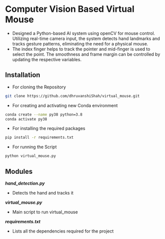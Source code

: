 # Computer Vision Based Virtual Mouse
- Designed a Python-based AI system using openCV for mouse control. Utilizing real-time camera input, the system detects hand landmarks and tracks gesture patterns, eliminating the need for a physical mouse.
- The index finger helps to track the pointer and mid-finger is used to select the point. The smoothness and frame margin can be controlled by updating the respective variables.

## Installation
- For cloning the Repository
````bash
git clone https://github.com/dhruvanshiShah/virtual_mouse.git
````
- For creating and activating new Conda environment
````bash
conda create --name py38 python=3.8
conda activate py38
````
- For installing the required packages
````bash
pip install -r requirements.txt
````
- For running the Script
````bash
python virtual_mouse.py
````
## Modules
_**hand_detection.py**_
- Detects the hand and tracks it <br>

_**virtual_mouse.py**_
- Main script to run virtual_mouse<br>

_**requirements.txt**_<br>
- Lists all the dependencies required for the project




  

